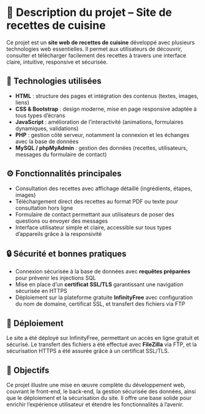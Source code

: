 # 📌 Description du projet – Site de recettes de cuisine

Ce projet est un **site web de recettes de cuisine** développé avec plusieurs technologies web essentielles. Il permet aux utilisateurs de découvrir, consulter et télécharger facilement des recettes à travers une interface claire, intuitive, responsive et sécurisée.

## 🔧 Technologies utilisées

- **HTML** : structure des pages et intégration des contenus (textes, images, liens)  
- **CSS & Bootstrap** : design moderne, mise en page responsive adaptée à tous types d’écrans  
- **JavaScript** : amélioration de l’interactivité (animations, formulaires dynamiques, validations)  
- **PHP** : gestion côté serveur, notamment la connexion et les échanges avec la base de données  
- **MySQL / phpMyAdmin** : gestion des données (recettes, utilisateurs, messages du formulaire de contact)

## ⚙️ Fonctionnalités principales

- Consultation des recettes avec affichage détaillé (ingrédients, étapes, images)  
- Téléchargement direct des recettes au format PDF ou texte pour consultation hors ligne  
- Formulaire de contact permettant aux utilisateurs de poser des questions ou envoyer des messages  
- Interface utilisateur simple et claire, accessible sur tous types d’appareils grâce à la responsivité

## 🔒 Sécurité et bonnes pratiques

- Connexion sécurisée à la base de données avec **requêtes préparées** pour prévenir les injections SQL  
- Mise en place d’un **certificat SSL/TLS** garantissant une navigation sécurisée en HTTPS  
- Déploiement sur la plateforme gratuite **InfinityFree** avec configuration du nom de domaine, certificat SSL, et transfert des fichiers via FTP

## 🚀 Déploiement

Le site a été déployé sur InfinityFree, permettant un accès en ligne gratuit et sécurisé. Le transfert des fichiers a été effectué avec **FileZilla** via FTP, et la sécurisation HTTPS a été assurée grâce à un certificat SSL/TLS.

## 🎯 Objectifs

Ce projet illustre une mise en œuvre complète du développement web, couvrant le front-end, le back-end, la gestion sécurisée des données, ainsi que le déploiement et la sécurisation du site. Il offre une base solide pour enrichir l’expérience utilisateur et étendre les fonctionnalités à l’avenir.
